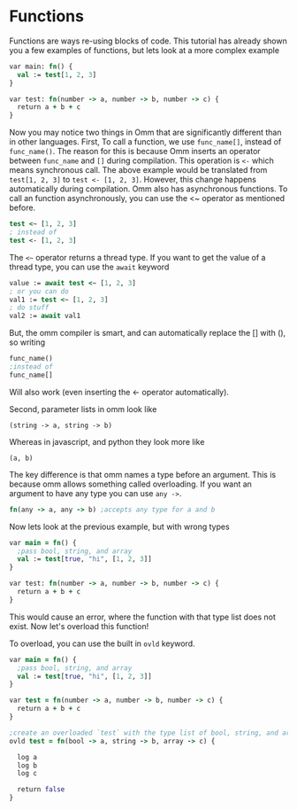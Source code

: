 # Functions

Functions are ways re-using blocks of code. This tutorial has already shown you a few examples of functions, but lets look at a more complex example

```clojure
var main: fn() {
  val := test[1, 2, 3]
}

var test: fn(number -> a, number -> b, number -> c) {
  return a + b + c
}
```

Now you may notice two things in Omm that are significantly different than in other languages. First, To call a function, we use `func_name[]`, instead of `func_name()`. The reason for this is because Omm inserts an operator between `func_name` and `[]` during compilation. This operation is `<-` which means synchronous call. The above example would be translated from `test[1, 2, 3]` to `test <- [1, 2, 3]`. However, this change happens automatically during compilation. Omm also has asynchronous functions. To call an function asynchronously, you can use the <~ operator as mentioned before.

```clojure
test <~ [1, 2, 3]
; instead of
test <- [1, 2, 3]
```

The `<~` operator returns a thread type. If you want to get the value of a thread type, you can use the `await` keyword

```clojure
value := await test <~ [1, 2, 3]
; or you can do
val1 := test <~ [1, 2, 3]
; do stuff
val2 := await val1
```

But, the omm compiler is smart, and can automatically replace the [] with (), so writing

```clojure
func_name()
;instead of
func_name[]
```

Will also work (even inserting the <- operator automatically).

Second, parameter lists in omm look like
```
(string -> a, string -> b)
```
Whereas in javascript, and python they look more like
```
(a, b)
```
The key difference is that omm names a type before an argument. This is because omm allows something called overloading. If you want an argument to have any type you can use `any ->`.
```clojure
fn(any -> a, any -> b) ;accepts any type for a and b
```

Now lets look at the previous example, but with wrong types

```clojure
var main = fn() {
  ;pass bool, string, and array
  val := test[true, "hi", [1, 2, 3]]
}

var test: fn(number -> a, number -> b, number -> c) {
  return a + b + c
}
```

This would cause an error, where the function with that type list does not exist. Now let's overload this function!

To overload, you can use the built in `ovld` keyword.

```clojure
var main = fn() {
  ;pass bool, string, and array
  val := test[true, "hi", [1, 2, 3]]
}

var test = fn(number -> a, number -> b, number -> c) {
  return a + b + c
}

;create an overloaded `test` with the type list of bool, string, and array
ovld test = fn(bool -> a, string -> b, array -> c) {

  log a
  log b
  log c

  return false
}
```
